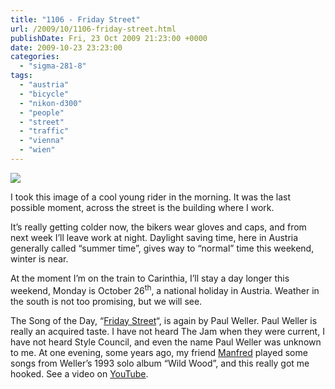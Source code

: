 ```yaml
---
title: "1106 - Friday Street"
url: /2009/10/1106-friday-street.html
publishDate: Fri, 23 Oct 2009 21:23:00 +0000
date: 2009-10-23 23:23:00
categories: 
  - "sigma-281-8"
tags: 
  - "austria"
  - "bicycle"
  - "nikon-d300"
  - "people"
  - "street"
  - "traffic"
  - "vienna"
  - "wien"
---
```

<a target="_blank" href="https://d25zfm9zpd7gm5.cloudfront.net/1200x1200/2009/20091023_085806_ps.jpg"><img src="https://d25zfm9zpd7gm5.cloudfront.net/0600x0600/2009/20091023_085806_ps.jpg" /></a>

I took this image of a cool young rider in the morning. It was the last possible moment, across the street is the building where I work.

It&#8217;s really getting colder now, the bikers wear gloves and caps, and from next week I&#8217;ll leave work at night. Daylight saving time, here in Austria generally called &#8220;summer time&#8221;, gives way to &#8220;normal&#8221; time this weekend, winter is near.

 At the moment I&#8217;m on the train to Carinthia, I&#8217;ll stay a day longer this weekend, Monday is October 26<sup>th</sup>, a national holiday in Austria. Weather in the south is not too promising, but we will see.

The Song of the Day, &#8220;<a target="_blank" href="http://www.lyricsmode.com/lyrics/p/paul_weller/friday_street.html">Friday Street</a>&#8220;, is again by Paul Weller. Paul Weller is really an acquired taste. I have not heard The Jam when they were current, I have not heard Style Council, and even the name Paul Weller was unknown to me. At one evening, some years ago, my friend <a target="_blank" href="http://www.manfredhauswirth.org/">Manfred</a> played some songs from Weller&#8217;s 1993 solo album &#8220;Wild Wood&#8221;, and this really got me hooked. See a video on <a target="_blank" href="http://www.youtube.com/watch?v=9-CuL6eGaO0">YouTube</a>.

